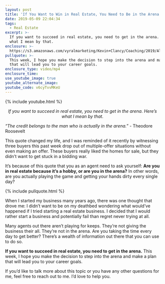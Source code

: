 ```yaml
---
layout: post
title: 'If You Want to Win in Real Estate, You Need to Be in the Arena'
date: 2019-05-09 22:04:34
tags:
  - Real Estate
excerpt: >-
  If you want to succeed in real estate, you need to get in the arena. Here’s
  what I mean by that.
enclosure: >-
  https://s3.amazonaws.com/vyralmarketing/Kevin+Clancy/Coaching/2019/Albany+Real+Estate+Agent-+Are+You+in+the+Arena_.mp4
pullquote: >-
  This week, I hope you make the decision to step into the arena and make a plan
  that will lead you to your career goals.
enclosure_type: video/mp4
enclosure_time:
use_youtube_image: true
youtube_alternate_image:
youtube_code: v6cyTvvMKeU
---
```


{% include youtube.html %}

<p style="text-align: center;"><em>If you want to succeed in real estate, you need to get in the arena. Here’s what I mean by that.</em></p>

<em>“The credit belongs to the man who is actually in the arena.”</em> - Theodore Roosevelt&nbsp;

This quote changed my life, and I was reminded of it recently by witnessing three buyers this past week drop out of multiple-offer situations without even making an offer. These buyers really liked the homes for sale, but they didn’t want to get stuck in a bidding war.&nbsp;

It’s because of this quote that you as an agent need to ask yourself: **Are you in real estate because it’s a hobby, or are you in the arena?** In other words, are you actually playing the game and getting your hands dirty every single day?

{% include pullquote.html %}

When I started my business many years ago, there was one thought that drove me: I didn’t want to be on my deathbed wondering what would’ve happened if I tried starting a real estate business. I decided that I would rather start a business and potentially fail than regret never trying at all.&nbsp;

Many agents out there aren’t playing for keeps. They’re not giving the business their all. They’re not in the arena. Are you taking the time every day to get better? There’s a wealth of information out there that you can use to do so.&nbsp;

**If you want to succeed in real estate, you need to get in the arena.** This week, I hope you make the decision to step into the arena and make a plan that will lead you to your career goals.&nbsp;

If you’d like to talk more about this topic or you have any other questions for me, feel free to reach out to me. I’d love to help you.